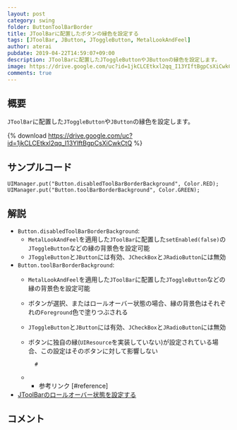 ```yaml
---
layout: post
category: swing
folder: ButtonToolBarBorder
title: JToolBarに配置したボタンの縁色を設定する
tags: [JToolBar, JButton, JToggleButton, MetalLookAndFeel]
author: aterai
pubdate: 2019-04-22T14:59:07+09:00
description: JToolBarに配置したJToggleButtonやJButtonの縁色を設定します。
image: https://drive.google.com/uc?id=1jkCLCEtkxl2qq_I13YIftBgpCsXiCwkCtQ
comments: true
---
```

## 概要
`JToolBar`に配置した`JToggleButton`や`JButton`の縁色を設定します。

{% download https://drive.google.com/uc?id=1jkCLCEtkxl2qq_I13YIftBgpCsXiCwkCtQ %}

## サンプルコード
<pre class="prettyprint"><code>UIManager.put("Button.disabledToolBarBorderBackground", Color.RED);
UIManager.put("Button.toolBarBorderBackground", Color.GREEN);
</code></pre>

## 解説
- `Button.disabledToolBarBorderBackground`:
    - `MetalLookAndFeel`を適用した`JToolBar`に配置した`setEnabled(false)`の`JToggleButton`などの縁の背景色を設定可能
    - `JToggleButton`と`JButton`には有効、`JCheckBox`と`JRadioButton`には無効
- `Button.toolBarBorderBackground`:
    - `MetalLookAndFeel`を適用した`JToolBar`に配置した`JToggleButton`などの縁の背景色を設定可能
    - ボタンが選択、またはロールオーバー状態の場合、縁の背景色はそれぞれの`Foreground`色で塗りつぶされる
    - `JToggleButton`と`JButton`には有効、`JCheckBox`と`JRadioButton`には無効
    - ボタンに独自の縁(`UIResource`を実装していない)が設定されている場合、この設定はそのボタンに対して影響しない
    
    		#
    - * 参考リンク [#reference]
- [JToolBarのロールオーバー状態を設定する](https://ateraimemo.com/Swing/RolloverModeToolBar.html)

<!-- dummy comment line for breaking list -->

## コメント
